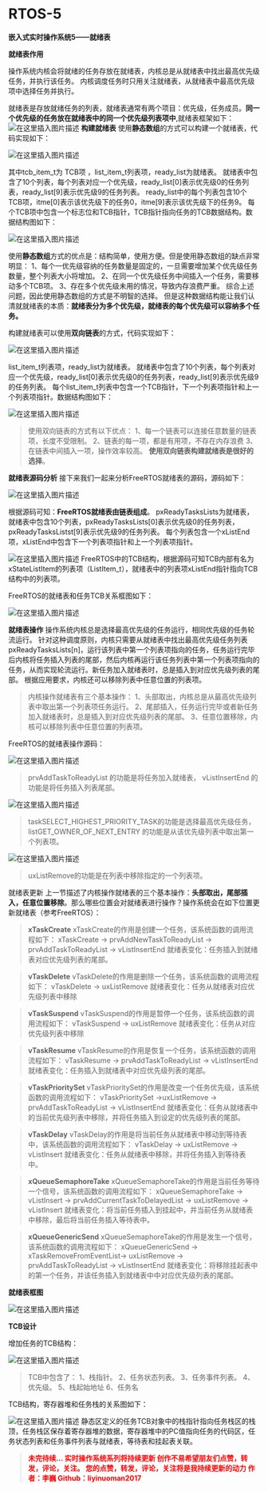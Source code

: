 # RTOS-5
**嵌入式实时操作系统5——就绪表**

**就绪表作用**

操作系统内核会将就绪的任务存放在就绪表，内核总是从就绪表中找出最高优先级任务，并执行该任务。
内核调度任务时只用关注就绪表，从就绪表中最高优先级项中选择任务并执行。

就绪表是存放就绪任务的列表，就绪表通常有两个项目：优先级，任务成员。**同一个优先级的任务放在就绪表中的同一个优先级列表项中**,就绪表框架如下：
![在这里插入图片描述](https://img-blog.csdnimg.cn/2f4dafac53c84d96a63fe7b32e5cdee2.png)
**构建就绪表**
使用**静态数组**的方式可以构建一个就绪表，代码实现如下：

![在这里插入图片描述](https://img-blog.csdnimg.cn/a1fdf496377d46aab9c3caa8903200f7.png?x-oss-process=image/watermark,type_d3F5LXplbmhlaQ,shadow_50,text_Q1NETiBAbGl5aW51bzIwMTc=,size_18,color_FFFFFF,t_70,g_se,x_16)

其中tcb_item_t为 TCB项 ，list_item_t列表项，ready_list为就绪表。
就绪表中包含了10个列表，每个列表对应一个优先级，ready_list[0]表示优先级0的任务列表，ready_list[9]表示优先级9的任务列表。
ready_list中的每个列表包含10个TCB项，itme[0]表示该优先级下的任务0，itme[9]表示该优先级下的任务9。
每个TCB项中包含一个标志位和TCB指针，TCB指针指向任务的TCB数据结构。数据结构图如下：

![在这里插入图片描述](https://img-blog.csdnimg.cn/e48173b0c9a44c28a80d230b5bac8de2.png?x-oss-process=image/watermark,type_d3F5LXplbmhlaQ,shadow_50,text_Q1NETiBAbGl5aW51bzIwMTc=,size_20,color_FFFFFF,t_70,g_se,x_16)

使用**静态数组**方式的优点是：结构简单，使用方便。但是使用静态数组的缺点非常明显：
1、每个一优先级容纳的任务数量是固定的，一旦需要增加某个优先级任务数量，整个列表大小将增加。
2、在同一个优先级任务中间插入一个任务，需要移动多个TCB项。
3、存在多个优先级未用的情况，导致内存浪费严重。
综合上述问题，因此使用静态数组的方式是不明智的选择。
但是这种数据结构能让我们认清就就绪表的本质：**就绪表分为多个优先级，就绪表的每个优先级可以容纳多个任务。**

构建就绪表可以使用**双向链表**的方式，代码实现如下：

![在这里插入图片描述](https://img-blog.csdnimg.cn/da35ac25e7c64ea681ece9cddc9150ca.png?x-oss-process=image/watermark,type_d3F5LXplbmhlaQ,shadow_50,text_Q1NETiBAbGl5aW51bzIwMTc=,size_19,color_FFFFFF,t_70,g_se,x_16)

list_item_t列表项，ready_list为就绪表。
就绪表中包含了10个列表，每个列表对应一个优先级，ready_list[0]表示优先级0的任务列表，ready_list[9]表示优先级9的任务列表。
每个list_item_t列表中包含一个TCB指针，下一个列表项指针和上一个列表项指针。数据结构图如下：

![在这里插入图片描述](https://img-blog.csdnimg.cn/1d3b6904abb345e8a2d1b7398852bc71.png?x-oss-process=image/watermark,type_d3F5LXplbmhlaQ,shadow_50,text_Q1NETiBAbGl5aW51bzIwMTc=,size_19,color_FFFFFF,t_70,g_se,x_16)

> 使用双向链表的方式有以下优点：
1、每一个链表可以连接任意数量的链表项，长度不受限制。
2、链表的每一项，都是有用项，不存在内存浪费
3、在链表中间插入一项，操作效率较高。
**使用双向链表构建就绪表是很好的选择**。



**就绪表源码分析**
接下来我们一起来分析FreeRTOS就绪表的源码，源码如下：

![在这里插入图片描述](https://img-blog.csdnimg.cn/0e9e9365d4334bdeaf902692c4399590.png?x-oss-process=image/watermark,type_d3F5LXplbmhlaQ,shadow_50,text_Q1NETiBAbGl5aW51bzIwMTc=,size_19,color_FFFFFF,t_70,g_se,x_16)

根据源码可知：**FreeRTOS就绪表由链表组成**。
pxReadyTasksLists为就绪表，就绪表中包含10个列表，pxReadyTasksLists[0]表示优先级0的任务列表，pxReadyTasksListst[9]表示优先级9的任务列表。
每个列表包含一个xListEnd项，xListEnd中包含下一个列表项指针和上一个列表项指针。

![在这里插入图片描述](https://img-blog.csdnimg.cn/52aa7426c68742b1aa72b55fc566cf36.png)
FreeRTOS中的TCB结构，根据源码可知TCB内部有名为xStateListItem的列表项（ListItem_t），就绪表中的列表项xListEnd指针指向TCB结构中的列表项。

FreeRTOS的就绪表和任务TCB关系框图如下：

![在这里插入图片描述](https://img-blog.csdnimg.cn/6f1f685f29854ae889d2467f722b43a6.png?x-oss-process=image/watermark,type_d3F5LXplbmhlaQ,shadow_50,text_Q1NETiBAbGl5aW51bzIwMTc=,size_19,color_FFFFFF,t_70,g_se,x_16)

**就绪表操作**
操作系统内核总是选择最高优先级的任务运行，相同优先级的任务轮流运行。
针对这种调度原则，内核只需要从就绪表中找出最高优先级任务列表pxReadyTasksLists[n]，运行该列表中第一个列表项指向的任务，任务运行完毕后内核将任务插入列表的尾部，然后内核再运行该任务列表中第一个列表项指向的任务，从而实现轮流运行。新任务加入就绪表时，总是插入到对应优先级列表的尾部。
根据应用要求，内核还可以移除列表中任意位置的列表项。

> 内核操作就绪表有三个基本操作：
1、头部取出，内核总是从最高优先级列表中取出第一个列表项任务运行。
2、尾部插入，任务运行完毕或者新任务加入就绪表时，总是插入到对应优先级列表的尾部。
3、任意位置移除，内核可以移除列表中任意位置的列表项。

FreeRTOS的就绪表操作源码：

![在这里插入图片描述](https://img-blog.csdnimg.cn/02976103403d4f159e970e57127b9da2.png)

> prvAddTaskToReadyList 的功能是将任务加入就绪表， vListInsertEnd 的功能是将任务插入列表尾部。


![在这里插入图片描述](https://img-blog.csdnimg.cn/db0da61caa8e4213b71343dea980623b.png?x-oss-process=image/watermark,type_d3F5LXplbmhlaQ,shadow_50,text_Q1NETiBAbGl5aW51bzIwMTc=,size_19,color_FFFFFF,t_70,g_se,x_16)


> taskSELECT_HIGHEST_PRIORITY_TASK的功能是选择最高优先级任务，listGET_OWNER_OF_NEXT_ENTRY 的功能是从该优先级列表中取出第一个列表项。

![在这里插入图片描述](https://img-blog.csdnimg.cn/25b1221a7d42474c8673ec5deb861623.png?x-oss-process=image/watermark,type_d3F5LXplbmhlaQ,shadow_50,text_Q1NETiBAbGl5aW51bzIwMTc=,size_19,color_FFFFFF,t_70,g_se,x_16)

> uxListRemove的功能是在列表中移除指定的一个列表项。
> 
就绪表更新
上一节描述了内核操作就绪表的三个基本操作：**头部取出，尾部插入，任意位置移除**。那么哪些位置会对就绪表进行操作？操作系统会在如下位置更新就绪表（参考FreeRTOS）：
> **xTaskCreate**
xTaskCreate的作用是创建一个任务，该系统函数的调用流程如下：
xTaskCreate -> prvAddNewTaskToReadyList  -> prvAddTaskToReadyList  -> vListInsertEnd 
就绪表变化：任务插入到就绪表对应优先级列表的尾部。
> 

> **vTaskDelete**
vTaskDelete的作用是删除一个任务，该系统函数的调用流程如下：
vTaskDelete -> uxListRemove
就绪表变化：任务从就绪表对应优先级列表中移除



> **vTaskSuspend**
vTaskSuspend的作用是暂停一个任务，该系统函数的调用流程如下：
vTaskSuspend -> uxListRemove
就绪表变化：任务从对应优先级列表中移除

> **vTaskResume**
vTaskResume的作用是恢复一个任务，该系统函数的调用流程如下：
vTaskResume -> prvAddTaskToReadyList -> vListInsertEnd
就绪表变化：任务插入到就绪表中对应优先级列表的尾部。

> **vTaskPrioritySet**
vTaskPrioritySet的作用是改变一个任务优先级，该系统函数的调用流程如下：
vTaskPrioritySet ->uxListRemove -> prvAddTaskToReadyList -> vListInsertEnd
就绪表变化：任务从就绪表中的当前优先级列表中移除，并将任务插入到设定的优先级列表的尾部。

> **vTaskDelay**
vTaskDelay的作用是将当前任务从就绪表中移动到等待表中，该系统函数的调用流程如下：
vTaskDelay -> uxListRemove ->  vListInsert
就绪表变化：任务从就绪表中移除，并将任务插入到等待表中。

> **xQueueSemaphoreTake**
xQueueSemaphoreTake的作用是当前任务等待一个信号，该系统函数的调用流程如下：
xQueueSemaphoreTake ->  vListInsert -> prvAddCurrentTaskToDelayedList -> uxListRemove -> vListInsert
就绪表变化：将当前任务插入到挂起中，并当前任务从就绪表中移除，最后将当前任务插入等待表中。

> **xQueueGenericSend**
xQueueSemaphoreTake的作用是发生一个信号，该系统函数的调用流程如下：
xQueueGenericSend -> xTaskRemoveFromEventList-> uxListRemove -> prvAddTaskToReadyList -> vListInsertEnd
就绪表变化：将移除挂起表中的第一个任务，并该任务插入到就绪表中中对应优先级列表的尾部。

**就绪表框图**

![在这里插入图片描述](https://img-blog.csdnimg.cn/3e32285f008346839b9621ceddf8da6b.png?x-oss-process=image/watermark,type_d3F5LXplbmhlaQ,shadow_50,text_Q1NETiBAbGl5aW51bzIwMTc=,size_18,color_FFFFFF,t_70,g_se,x_16)


**TCB设计**

增加任务的TCB结构：

![在这里插入图片描述](https://img-blog.csdnimg.cn/057296f37e4a41cfbbdaeb038db2aed3.png?x-oss-process=image/watermark,type_d3F5LXplbmhlaQ,shadow_50,text_Q1NETiBAbGl5aW51bzIwMTc=,size_19,color_FFFFFF,t_70,g_se,x_16)
>TCB中包含了：
1、栈指针。
2、任务状态列表。
3、任务事件列表。
4、优先级。
5、栈起始地址
6、任务名

TCB结构，寄存器堆和任务栈的关系图如下：

![在这里插入图片描述](https://img-blog.csdnimg.cn/a4498d68a6294dc99c0f2227e5f6c760.png?x-oss-process=image/watermark,type_d3F5LXplbmhlaQ,shadow_50,text_Q1NETiBAbGl5aW51bzIwMTc=,size_14,color_FFFFFF,t_70,g_se,x_16)
静态区定义的任务TCB对象中的栈指针指向任务栈区的栈顶，任务栈区保存着寄存器堆的数据，寄存器堆中的PC值指向任务的代码区，任务状态列表和任务事件列表与就绪表，等待表和挂起表关联。

><font color=red>**未完待续…
实时操作系统系列将持续更新
创作不易希望朋友们点赞，转发，评论，关注。
您的点赞，转发，评论，关注将是我持续更新的动力
作者：李巍
Github：liyinuoman2017**
